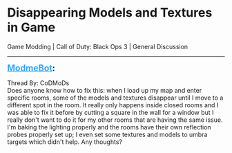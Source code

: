 # Disappearing Models and Textures in Game
Game Modding | Call of Duty: Black Ops 3 | General Discussion

---
<strong style="font-size: 1.4em;"><span style="text-decoration: underline;text-decoration-color: #34a7f9;"><span style="color:#34a7f9;">ModmeBot</span></span>:</strong>

<p>Thread By: CoDMoDs<br />Does anyone know how to fix this: when I load up my map and enter specific rooms, some of the models and textures disappear until I move to a different spot in the room. It really only happens inside closed rooms and I was able to fix it before by cutting a square in the wall for a window but I really don&#39;t want to do it for my other rooms that are having the same issue. I&#39;m baking the lighting properly and the rooms have their own reflection probes properly set up; I even set some textures and models to umbra targets which didn&#39;t help. Any thoughts?</p>
